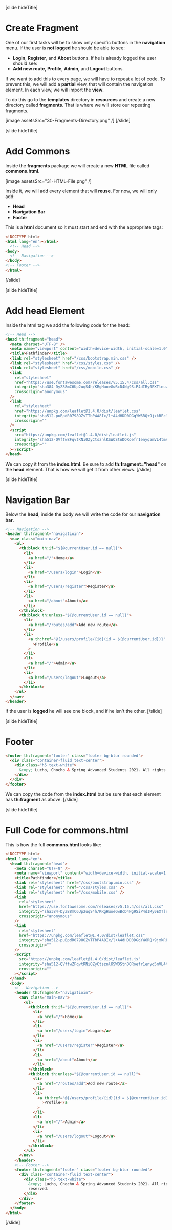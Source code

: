 [slide hideTitle]

# Create Fragment

One of our first tasks will be to show only specific buttons in the **navigation** menu. If the user is **not logged** he should be able to see:

- **Login**, **Register**, and **About** buttons.
  If he is already logged the user should see:
- **Add new route**, **Profile**, **Admin**, and **Logout** buttons.

If we want to add this to every page, we will have to repeat a lot of code. To prevent this, we will add a **partial** view, that will contain the navigation element. In each view, we will import the **view**.

To do this go to the **templates** directory in **resources** and create a new directory called **fragments**. That is where we will store our repeating fragments.

[image assetsSrc="30-Fragments-Directory.png" /]
[/slide]

[slide hideTitle]

# Add Commons

Inside the **fragments** package we will create a new **HTML** file called **commons.html**.

[image assetsSrc="31-HTML-File.png" /]

Inside it, we will add every element that will **reuse**. For now, we will only add:

- **Head**
- **Navigation Bar**
- **Footer**

This is a **html** document so it must start and end with the appropriate tags:

```html
<!DOCTYPE html>
<html lang="en"></html>
  <!-- Head -->
<body>
  <!-- Navigation -->
</body>
<!-- Footer -->
</html>
```

[/slide]

[slide hideTitle]

# Add head Element

Inside the html tag we add the following code for the head:

```html
<!-- Head -->
<head th:fragment="head">
  <meta charset="UTF-8" />
  <meta name="viewport" content="width=device-width, initial-scale=1.0" />
  <title>Pathfinder</title>
  <link rel="stylesheet" href="/css/bootstrap.min.css" />
  <link rel="stylesheet" href="/css/styles.css" />
  <link rel="stylesheet" href="/css/mobile.css" />
  <link
    rel="stylesheet"
    href="https://use.fontawesome.com/releases/v5.15.4/css/all.css"
    integrity="sha384-DyZ88mC6Up2uqS4h/KRgHuoeGwBcD4Ng9SiP4dIRy0EXTlnuz47vAwmeGwVChigm"
    crossorigin="anonymous"
  />
  <link
    rel="stylesheet"
    href="https://unpkg.com/leaflet@1.4.0/dist/leaflet.css"
    integrity="sha512-puBpdR0798OZvTTbP4A8Ix/l+A4dHDD0DGqYW6RQ+9jxkRFclaxxQb/SJAWZfWAkuyeQUytO7+7N4QKrDh+drA=="
    crossorigin=""
  />
  <script
    src="https://unpkg.com/leaflet@1.4.0/dist/leaflet.js"
    integrity="sha512-QVftwZFqvtRNi0ZyCtsznlKSWOStnDORoefr1enyq5mVL4tmKB3S/EnC3rRJcxCPavG10IcrVGSmPh6Qw5lwrg=="
    crossorigin=""
  ></script>
</head>
```

We can copy it from the **index.html**. Be sure to add **th:fragment="head"** on the **head** element. That is how we will get it from other views.
[/slide]

[slide hideTitle]

# Navigation Bar

Below the **head**, inside the body we will write the code for our **navigation bar**.

```html
<!-- Navigation -->
<header th:fragment="navigatioin">
  <nav class="main-nav">
    <ul>
      <th:block th:if="${@currentUser.id == null}">
        <li>
          <a href="/">Home</a>
        </li>
        <li>
          <a href="/users/login">Login</a>
        </li>
        <li>
          <a href="/users/register">Register</a>
        </li>
        <li>
          <a href="/about">About</a>
        </li>
      </th:block>
      <th:block th:unless="${@currentUser.id == null}">
        <li>
          <a href="/routes/add">Add new route</a>
        </li>
        <li>
          <a th:href="@{/users/profile/{id}(id = ${@currentUser.id})}"
            >Profile</a
          >
        </li>
        <li>
          <a href="/">Admin</a>
        </li>
        <li>
          <a href="/users/logout">Logout</a>
        </li>
      </th:block>
    </ul>
  </nav>
</header>
```

If the user is **logged** he will see one block, and if he isn't the other.
[/slide]

[slide hideTitle]

# Footer

```html
<footer th:fragment="footer" class="footer bg-blur rounded">
  <div class="container-fluid text-center">
    <div class="h5 text-white">
      &copy; Lucho, Chocho & Spring Advanced Students 2021. All rights reserved.
    </div>
  </div>
</footer>
```

We can copy the code from the **index.html** but be sure that each element has **th:fragment** as above.
[/slide]

[slide hideTitle]

# Full Code for commons.html

This is how the full **commons.html** looks like:

```html
<!DOCTYPE html>
<html lang="en">
  <head th:fragment="head">
    <meta charset="UTF-8" />
    <meta name="viewport" content="width=device-width, initial-scale=1.0" />
    <title>Pathfinder</title>
    <link rel="stylesheet" href="/css/bootstrap.min.css" />
    <link rel="stylesheet" href="/css/styles.css" />
    <link rel="stylesheet" href="/css/mobile.css" />
    <link
      rel="stylesheet"
      href="https://use.fontawesome.com/releases/v5.15.4/css/all.css"
      integrity="sha384-DyZ88mC6Up2uqS4h/KRgHuoeGwBcD4Ng9SiP4dIRy0EXTlnuz47vAwmeGwVChigm"
      crossorigin="anonymous"
    />
    <link
      rel="stylesheet"
      href="https://unpkg.com/leaflet@1.4.0/dist/leaflet.css"
      integrity="sha512-puBpdR0798OZvTTbP4A8Ix/l+A4dHDD0DGqYW6RQ+9jxkRFclaxxQb/SJAWZfWAkuyeQUytO7+7N4QKrDh+drA=="
      crossorigin=""
    />
    <script
      src="https://unpkg.com/leaflet@1.4.0/dist/leaflet.js"
      integrity="sha512-QVftwZFqvtRNi0ZyCtsznlKSWOStnDORoefr1enyq5mVL4tmKB3S/EnC3rRJcxCPavG10IcrVGSmPh6Qw5lwrg=="
      crossorigin=""
    ></script>
  </head>
  <body>
    <!-- Navigation -->
    <header th:fragment="navigatioin">
      <nav class="main-nav">
        <ul>
          <th:block th:if="${@currentUser.id == null}">
            <li>
              <a href="/">Home</a>
            </li>
            <li>
              <a href="/users/login">Login</a>
            </li>
            <li>
              <a href="/users/register">Register</a>
            </li>
            <li>
              <a href="/about">About</a>
            </li>
          </th:block>
          <th:block th:unless="${@currentUser.id == null}">
            <li>
              <a href="/routes/add">Add new route</a>
            </li>
            <li>
              <a th:href="@{/users/profile/{id}(id = ${@currentUser.id})}"
                >Profile</a
              >
            </li>
            <li>
              <a href="/">Admin</a>
            </li>
            <li>
              <a href="/users/logout">Logout</a>
            </li>
          </th:block>
        </ul>
      </nav>
    </header>
    <!-- Footer -->
    <footer th:fragment="footer" class="footer bg-blur rounded">
      <div class="container-fluid text-center">
        <div class="h5 text-white">
          &copy; Lucho, Chocho & Spring Advanced Students 2021. All rights
          reserved.
        </div>
      </div>
    </footer>
  </body>
</html>
```

[/slide]
